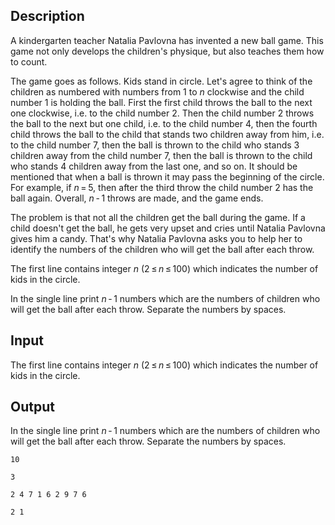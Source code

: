 ## Description

<div><p>A kindergarten teacher Natalia Pavlovna has invented a new ball game. This game not only develops the children's physique, but also teaches them how to count. </p><p>The game goes as follows. Kids stand in circle. Let's agree to think of the children as numbered with numbers from <span class="tex-span">1</span> to <span class="tex-span"><i>n</i></span> clockwise and the child number <span class="tex-span">1</span> is holding the ball. First the first child throws the ball to the next one clockwise, i.e. to the child number <span class="tex-span">2</span>. Then the child number <span class="tex-span">2</span> throws the ball to the next but one child, i.e. to the child number <span class="tex-span">4</span>, then the fourth child throws the ball to the child that stands two children away from him, i.e. to the child number <span class="tex-span">7</span>, then the ball is thrown to the child who stands <span class="tex-span">3</span> children away from the child number <span class="tex-span">7</span>, then the ball is thrown to the child who stands <span class="tex-span">4</span> children away from the last one, and so on. It should be mentioned that when a ball is thrown it may pass the beginning of the circle. For example, if <span class="tex-span"><i>n</i> = 5</span>, then after the third throw the child number <span class="tex-span">2</span> has the ball again. Overall, <span class="tex-span"><i>n</i> - 1</span> throws are made, and the game ends.</p><p>The problem is that not all the children get the ball during the game. If a child doesn't get the ball, he gets very upset and cries until Natalia Pavlovna gives him a candy. That's why Natalia Pavlovna asks you to help her to identify the numbers of the children who will get the ball after each throw.</p></div><div class="input-specification"><p>The first line contains integer <span class="tex-span"><i>n</i></span> (<span class="tex-span">2 ≤ <i>n</i> ≤ 100</span>) which indicates the number of kids in the circle.</p></div><div class="output-specification"><p>In the single line print <span class="tex-span"><i>n</i> - 1</span> numbers which are the numbers of children who will get the ball after each throw. Separate the numbers by spaces.</p></div>

## Input

<p>The first line contains integer <span class="tex-span"><i>n</i></span> (<span class="tex-span">2 ≤ <i>n</i> ≤ 100</span>) which indicates the number of kids in the circle.</p>

## Output

<p>In the single line print <span class="tex-span"><i>n</i> - 1</span> numbers which are the numbers of children who will get the ball after each throw. Separate the numbers by spaces.</p>





```input1
10

```




```input2
3

```




```output1
2 4 7 1 6 2 9 7 6

```




```output2
2 1

```



